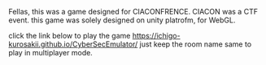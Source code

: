 Fellas, this was a game designed for CIACONFRENCE. 
CIACON was a CTF event. this game was solely designed on unity platrofm, for WebGL.

click the link below to play the game
https://ichigo-kurosakii.github.io/CyberSecEmulator/
just keep the room name same to play in multiplayer mode. 
